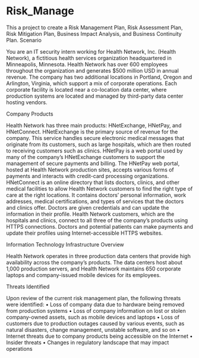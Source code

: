 # Risk_Manage
This a project to create a Risk Management Plan, Risk Assessment Plan, Risk Mitigation Plan, Business Impact Analysis, and Business Continuity Plan.
Scenario

You are an IT security intern working for Health Network, Inc. (Health Network), a fictitious health services 
organization headquartered in Minneapolis, Minnesota. Health Network has over 600 employees throughout the 
organization and generates $500 million USD in annual revenue. The company has two additional locations in 
Portland, Oregon and Arlington, Virginia, which support a mix of corporate operations. Each corporate facility is 
located near a co-location data center, where production systems are located and managed by third-party data 
center hosting vendors. 

Company Products

Health Network has three main products: HNetExchange, HNetPay, and HNetConnect.
HNetExchange is the primary source of revenue for the company. This service handles secure electronic medical 
messages that originate from its customers, such as large hospitals, which are then routed to receiving customers 
such as clinics.
HNetPay is a web portal used by many of the company’s HNetExchange customers to support the management of 
secure payments and billing. The HNetPay web portal, hosted at Health Network production sites, accepts various 
forms of payments and interacts with credit-card processing organizations.
HNetConnect is an online directory that lists doctors, clinics, and other medical facilities to allow Health Network 
customers to find the right type of care at the right locations. It contains doctors’ personal information, work 
addresses, medical certifications, and types of services that the doctors and clinics offer. Doctors are given 
credentials and can update the information in their profile.
Health Network customers, which are the hospitals and clinics, connect to all three of the company’s products 
using HTTPS connections. Doctors and potential patients can make payments and update their profiles using 
Internet-accessible HTTPS websites.

Information Technology Infrastructure Overview

Health Network operates in three production data centers that provide high availability across the company’s 
products. The data centers host about 1,000 production servers, and Health Network maintains 650 corporate 
laptops and company-issued mobile devices for its employees.

Threats Identified

Upon review of the current risk management plan, the following threats were identified:
• Loss of company data due to hardware being removed from production systems
• Loss of company information on lost or stolen company-owned assets, such as mobile devices and laptops
• Loss of customers due to production outages caused by various events, such as natural disasters, change 
management, unstable software, and so on
• Internet threats due to company products being accessible on the Internet
• Insider threats
• Changes in regulatory landscape that may impact operations
